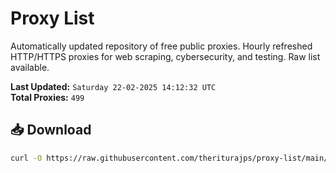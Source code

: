 # Proxy List

Automatically updated repository of free public proxies. Hourly refreshed HTTP/HTTPS proxies for web scraping, cybersecurity, and testing. Raw list available.

**Last Updated:** `Saturday 22-02-2025 14:12:32 UTC`  
**Total Proxies:** `499`

## 📥 Download
```bash
curl -O https://raw.githubusercontent.com/theriturajps/proxy-list/main/proxies.txt

